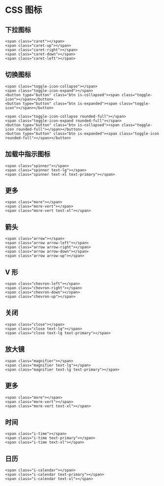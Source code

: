 # CSS 图标

## 下拉图标

```html:example
<span class="caret"></span>
<span class="caret-up"></span>
<span class="caret-right"></span>
<span class="caret-down"></span>
<span class="caret-left"></span>
```

## 切换图标

```html:example:flex items-center gap-2
<span class="toggle-icon-collapse"></span>
<span class="toggle-icon-expand"></span>
<button type="button" class="btn is-collapsed"><span class="toggle-icon"></span></button>
<button type="button" class="btn is-expanded"><span class="toggle-icon"></span></button>

<span class="toggle-icon-collapse rounded-full"></span>
<span class="toggle-icon-expand rounded-full"></span>
<button type="button" class="btn is-collapsed"><span class="toggle-icon rounded-full"></span></button>
<button type="button" class="btn is-expanded"><span class="toggle-icon rounded-full"></span></button>
```

## 加载中指示图标

```html:example:flex items-center gap-2
<span class="spinner"></span>
<span class="spinner text-lg"></span>
<span class="spinner text-xl text-primary"></span>
```

## 更多

```html:example:flex items-center gap-2
<span class="more"></span>
<span class="more-vert"></span>
<span class="more-vert text-xl"></span>
```

## 箭头

```html:example:relative
<span class="arrow"></span>
<span class="arrow arrow-left"></span>
<span class="arrow arrow-right"></span>
<span class="arrow arrow-down"></span>
<span class="arrow arrow-up"></span>
```

## V 形

```html:example:relative
<span class="chevron-left"></span>
<span class="chevron-right"></span>
<span class="chevron-down"></span>
<span class="chevron-up"></span>
```

## 关闭

```html:example:flex items-center gap-2
<span class="close"></span>
<span class="close text-lg"></span>
<span class="close text-lg text-primary"></span>
```

## 放大镜

```html:example:flex items-center gap-2
<span class="magnifier"></span>
<span class="magnifier text-lg"></span>
<span class="magnifier text-lg text-primary"></span>
```

## 更多

```html:example:flex items-center gap-2
<span class="more"></span>
<span class="more-vert"></span>
<span class="more-vert text-xl"></span>
```

## 时间

```html:example:flex items-center gap-2
<span class="i-time"></span>
<span class="i-time text-primary"></span>
<span class="i-time text-xl"></span>
```

## 日历

```html:example:flex items-center gap-2
<span class="i-calendar"></span>
<span class="i-calendar text-primary"></span>
<span class="i-calendar text-xl"></span>
```

